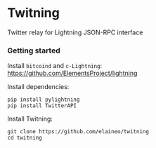 # Twitning

Twitter relay for Lightning JSON-RPC interface

### Getting started
Install `bitcoind` and `c-Lightning`: https://github.com/ElementsProject/lightning

Install dependencies:
```
pip install pylightning
pip install TwitterAPI
```

Install Twitning:
```
git clone https://github.com/elaineo/twitning
cd twitning
```
